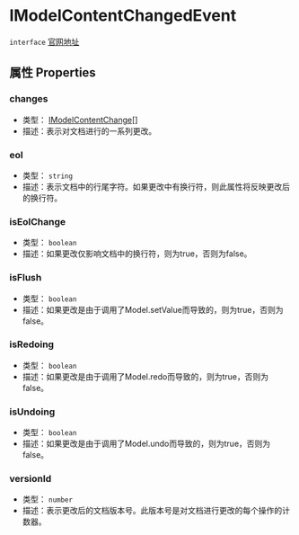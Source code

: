 # IModelContentChangedEvent
`interface` [官网地址](https://microsoft.github.io/monaco-editor/docs.html#interfaces/editor.IModelContentChangedEvent.html)

## 属性 Properties
### changes
+ 类型： [IModelContentChange](IModelContentChange.md)[]
+ 描述：表示对文档进行的一系列更改。
### eol
+ 类型： `string` 
+ 描述：表示文档中的行尾字符。如果更改中有换行符，则此属性将反映更改后的换行符。
### isEolChange
+ 类型： `boolean` 
+ 描述：如果更改仅影响文档中的换行符，则为true，否则为false。
### isFlush
+ 类型： `boolean` 
+ 描述：如果更改是由于调用了Model.setValue而导致的，则为true，否则为false。
### isRedoing
+ 类型： `boolean` 
+ 描述：如果更改是由于调用了Model.redo而导致的，则为true，否则为false。
### isUndoing
+ 类型： `boolean` 
+ 描述：如果更改是由于调用了Model.undo而导致的，则为true，否则为false。
### versionId
+ 类型： `number` 
+ 描述：表示更改后的文档版本号。此版本号是对文档进行更改的每个操作的计数器。